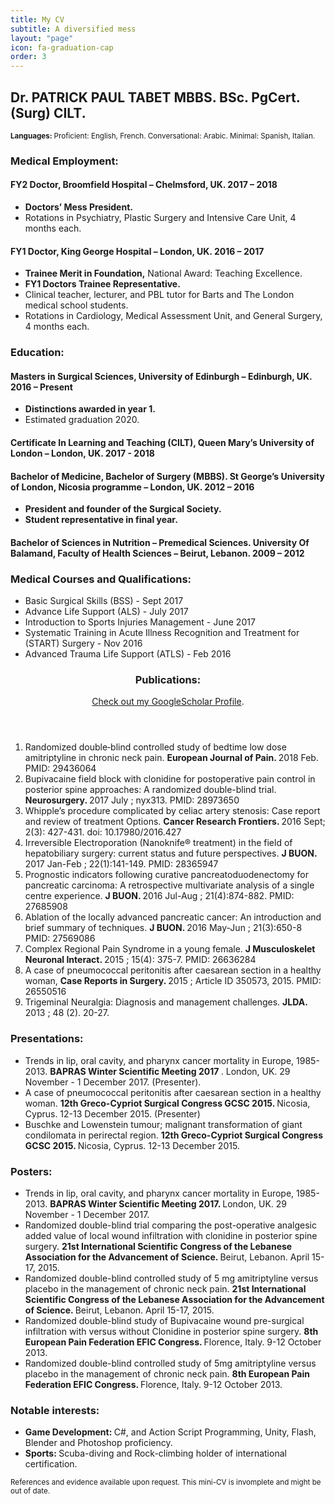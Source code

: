 ```yaml
---
title: My CV
subtitle: A diversified mess
layout: "page"
icon: fa-graduation-cap
order: 3
---
```



<h2>Dr. PATRICK PAUL TABET MBBS. BSc. PgCert.(Surg) CILT.</h2>


<p><sub><b>Languages: </b> Proficient: English, French.  Conversational: Arabic.  Minimal: Spanish, Italian.</sub></p>

<h3>Medical Employment:</h3>

<h4> <b>FY2 Doctor,</b> Broomfield Hospital – Chelmsford, UK. 2017 – 2018 </h4>	

<ul>
	<li><b>Doctors’ Mess President.</b></li>
	<li>Rotations in Psychiatry, Plastic Surgery and Intensive Care Unit, 4 months each.</li>
			</ul>


<h4> <b>FY1 Doctor,</b> King George Hospital – London, UK. 2016 – 2017</h4> 

<ul>
	<li><b>Trainee Merit in Foundation,</b> National Award: Teaching Excellence.</li>
	<li><b>FY1 Doctors Trainee Representative.</b></li>
        <li>Clinical teacher, lecturer, and PBL tutor for Barts and The London medical school students.</li>
        <li>Rotations in Cardiology, Medical Assessment Unit, and General Surgery, 4 months each.</li>
			  </ul>


<h3>Education:</h3>

<p><h4>Masters in Surgical Sciences, University of Edinburgh – Edinburgh, UK. 2016 – Present </h4>

<ul>
	<li><b>Distinctions awarded in year 1.</b></li>
        <li>Estimated graduation 2020.</li>
          </ul>
</p>

<p><h4>Certificate In Learning and Teaching (CILT), Queen Mary’s University of London – London, UK. 2017 - 2018 </h4>
</p>

<p><h4>Bachelor of Medicine, Bachelor of Surgery (MBBS). St George’s University of London, Nicosia programme – London, UK. 2012 – 2016</h4>
	
<ul>
	<li><b>President and founder of the Surgical Society.</b></li>
        <li><b>Student representative in final year.</b></li>
          </ul>

</p>

<p><h4>Bachelor of Sciences in Nutrition – Premedical Sciences. University Of Balamand, Faculty of Health Sciences – Beirut, Lebanon.				2009 – 2012</h4>
</p>

<h3>Medical Courses and Qualifications:</h3>

<ul>
	<li>Basic Surgical Skills (BSS) - Sept 2017</li>
        <li>Advance Life Support (ALS) - July 2017</li>
	<li>Introduction to Sports Injuries Management - June 2017</li>
        <li>Systematic Training in Acute Illness Recognition and Treatment for (START) Surgery - Nov 2016</li>
        <li>Advanced Trauma Life Support (ATLS) - Feb 2016</li>
          </ul>

<header>
		<h3>Publications:</h3>
		<p><a href="https://scholar.google.co.uk/citations?user=lDCtpHUAAAAJ&hl=en">Check out my GoogleScholar Profile</a>.</p>
	</header>
  
<ol>
				<li>Randomized double‐blind controlled study of bedtime low dose amitriptyline in chronic neck pain.  <b>European Journal of Pain. </b> 2018 Feb. PMID: 29436064</li>
				<li>Bupivacaine field block with clonidine for postoperative pain control in posterior spine approaches: A randomized double-blind trial.  <b>Neurosurgery. </b> 2017 July ; nyx313. PMID: 28973650</li>
				<li>Whipple’s procedure complicated by celiac artery stenosis: Case report and review of treatment Options.  <b>Cancer Research Frontiers. </b> 2016 Sept; 2(3): 427-431. doi: 10.17980/2016.427</li>
				<li>Irreversible Electroporation (Nanoknife® treatment) in the field of hepatobiliary surgery: current status and future perspectives.  <b>J BUON. </b>2017 Jan-Feb ; 22(1):141-149. PMID: 28365947</li>
				<li>Prognostic indicators following curative pancreatoduodenectomy for pancreatic carcinoma: A retrospective multivariate analysis of a single centre experience.  <b>J BUON.  </b>2016 Jul-Aug ; 21(4):874-882. PMID: 27685908</li>
				<li>Ablation of the locally advanced pancreatic cancer: An introduction and brief summary of techniques.  <b>J BUON. </b> 2016 May-Jun ; 21(3):650-8 PMID: 27569086</li>
				<li>Complex Regional Pain Syndrome in a young female.  <b>J Musculoskelet Neuronal Interact. </b> 2015 ; 15(4): 375-7. PMID: 26636284</li>
				<li>A case of pneumococcal peritonitis after caesarean section in a healthy woman,  <b>Case Reports in Surgery. </b> 2015 ; Article ID 350573, 2015. PMID: 26550516</li>
				<li>Trigeminal Neuralgia: Diagnosis and management challenges.  <b>JLDA. </b> 2013 ; 48 (2). 20-27.</li>
			</ol>


<h3>Presentations:</h3>

<ul>
	<li>Trends in lip, oral cavity, and pharynx cancer mortality in Europe, 1985-2013.  <b>BAPRAS Winter Scientific Meeting 2017 </b>. London, UK. 29 November - 1 December 2017. (Presenter).</li>
        <li>A case of pneumococcal peritonitis after caesarean section in a healthy woman.  <b>12th Greco-Cypriot Surgical Congress GCSC 2015.  </b>Nicosia, Cyprus. 12-13 December 2015. (Presenter)</li>
  <li>Buschke and Lowenstein tumour; malignant transformation of giant condilomata in perirectal region.  <b>12th Greco-Cypriot Surgical Congress GCSC 2015. </b> Nicosia, Cyprus. 12-13 December 2015.</li>
          </ul>


<h3>Posters:</h3>

<ul>
	<li>Trends in lip, oral cavity, and pharynx cancer mortality in Europe, 1985-2013.  <b>BAPRAS Winter Scientific Meeting 2017.  </b>London, UK. 29 November - 1 December 2017.</li>
        <li>Randomized double-blind trial comparing the post-operative analgesic added value of local wound infiltration with clonidine in posterior spine surgery. <b> 21st International Scientific Congress of the Lebanese Association for the Advancement of Science. </b> Beirut, Lebanon. April 15-17, 2015.</li>
	<li>Randomized double-blind controlled study of 5 mg amitriptyline versus placebo in the management of chronic neck pain.  <b>21st International Scientific Congress of the Lebanese Association for the Advancement of Science. </b> Beirut, Lebanon. April 15-17, 2015.</li>
        <li>Randomized double-blind study of Bupivacaine wound pre-surgical infiltration with versus without Clonidine in posterior spine surgery.  <b>8th European Pain Federation EFIC Congress. </b> Florence, Italy. 9-12 October 2013.</li>
	<li>Randomized double-blind controlled study of 5mg amitriptyline versus placebo in the management of chronic neck pain. <b> 8th European Pain Federation EFIC Congress. </b> Florence, Italy. 9-12 October 2013.</li>
          </ul>
   
   
   <h3>Notable interests:</h3>
   
<ul>
	<li>  <b>Game Development: </b> C#, and Action Script Programming, Unity, Flash, Blender and Photoshop proficiency.</li>
        <li>  <b>Sports:  </b>Scuba-diving and Rock-climbing holder of international certification.</li>
          </ul>
          
<p> <sub>References and evidence available upon request. This mini-CV is invomplete and might be out of date.</sub></p>
